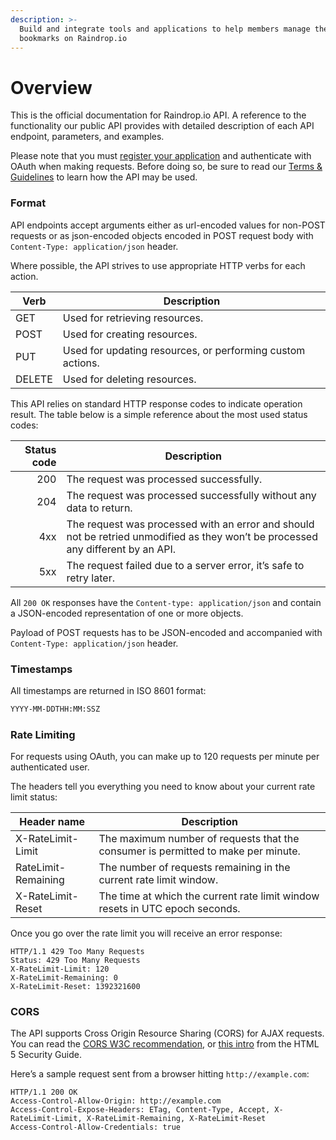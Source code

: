 ```yaml
---
description: >-
  Build and integrate tools and applications to help members manage their
  bookmarks on Raindrop.io
---
```


# Overview

This is the official documentation for Raindrop.io API. A reference to the functionality our public API provides with detailed description of each API endpoint, parameters, and examples.

Please note that you must [register your application](https://app.raindrop.io/settings/integrations) and authenticate with OAuth when making requests. Before doing so, be sure to read our [Terms & Guidelines](terms.md) to learn how the API may be used.

### Format

API endpoints accept arguments either as url-encoded values for non-POST requests or as json-encoded objects encoded in POST request body with `Content-Type: application/json` header.

Where possible, the API strives to use appropriate HTTP verbs for each action.

| Verb   | Description                                                |
| ------ | ---------------------------------------------------------- |
| GET    | Used for retrieving resources.                             |
| POST   | Used for creating resources.                               |
| PUT    | Used for updating resources, or performing custom actions. |
| DELETE | Used for deleting resources.                               |

This API relies on standard HTTP response codes to indicate operation result. The table below is a simple reference about the most used status codes:

| Status code | Description                                                                                                                      |
| ----------: | -------------------------------------------------------------------------------------------------------------------------------- |
|         200 | The request was processed successfully.                                                                                          |
|         204 | The request was processed successfully without any data to return.                                                               |
|         4xx | The request was processed with an error and should not be retried unmodified as they won’t be processed any different by an API. |
|         5xx | The request failed due to a server error, it’s safe to retry later.                                                              |

All `200 OK` responses have the `Content-type: application/json` and contain a JSON-encoded representation of one or more objects.

Payload of POST requests has to be JSON-encoded and accompanied with `Content-Type: application/json` header.

### Timestamps <a href="#timestamps" id="timestamps"></a>

All timestamps are returned in ISO 8601 format:

```bash
YYYY-MM-DDTHH:MM:SSZ
```

### Rate Limiting <a href="#rate-limiting" id="rate-limiting"></a>

For requests using OAuth, you can make up to 120 requests per minute per authenticated user.

The headers tell you everything you need to know about your current rate limit status:

| Header name         | Description                                                                       |
| ------------------- | --------------------------------------------------------------------------------- |
| X-RateLimit-Limit   | The maximum number of requests that the consumer is permitted to make per minute. |
| RateLimit-Remaining | The number of requests remaining in the current rate limit window.                |
| X-RateLimit-Reset   | The time at which the current rate limit window resets in UTC epoch seconds.      |

Once you go over the rate limit you will receive an error response:

```http
HTTP/1.1 429 Too Many Requests
Status: 429 Too Many Requests
X-RateLimit-Limit: 120
X-RateLimit-Remaining: 0
X-RateLimit-Reset: 1392321600 
```

### CORS <a href="#cross-origin-resource-sharing" id="cross-origin-resource-sharing"></a>

The API supports Cross Origin Resource Sharing (CORS) for AJAX requests. You can read the [CORS W3C recommendation](https://www.w3.org/TR/cors/), or [this intro](http://code.google.com/p/html5security/wiki/CrossOriginRequestSecurity) from the HTML 5 Security Guide.

Here’s a sample request sent from a browser hitting `http://example.com`:

```http
HTTP/1.1 200 OK
Access-Control-Allow-Origin: http://example.com
Access-Control-Expose-Headers: ETag, Content-Type, Accept, X-RateLimit-Limit, X-RateLimit-Remaining, X-RateLimit-Reset
Access-Control-Allow-Credentials: true
```
